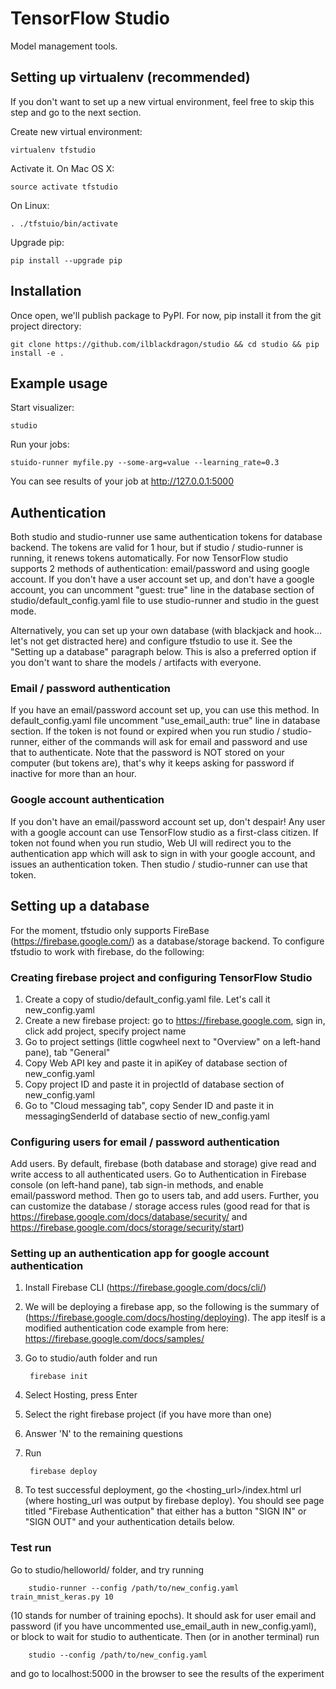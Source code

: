 # TensorFlow Studio

Model management tools.

## Setting up virtualenv (recommended)
If you don't want to set up a new virtual environment, feel free to skip this step 
and go to the next section. 

Create new virtual environment:
    
    virtualenv tfstudio

Activate it. On Mac OS X:
    
    source activate tfstudio

On Linux:

    . ./tfstuio/bin/activate

Upgrade pip:

    pip install --upgrade pip

## Installation
Once open, we'll publish package to PyPI. For now, pip install it from the git project directory:

    git clone https://github.com/ilblackdragon/studio && cd studio && pip install -e . 


## Example usage

Start visualizer:

    studio 

Run your jobs:

    stuido-runner myfile.py --some-arg=value --learning_rate=0.3

You can see results of your job at http://127.0.0.1:5000

## Authentication 
Both studio and studio-runner use same authentication tokens for database backend. The tokens are valid for 1 hour, 
but if studio / studio-runner is running, it renews tokens automatically. 
For now TensorFlow studio supports 2 methods of authentication: email/password and using google account.
If you don't have a user account set up, and don't have a google account, you can uncomment "guest: true" line
 in the database section of studio/default_config.yaml file to use studio-runner and studio in the guest mode. 

Alternatively, you can set up your own database (with blackjack and hook... let's not get distracted here) and configure 
tfstudio to use it. See the "Setting up a database" paragraph below. This is also a preferred option if you don't want to
share the models / artifacts with everyone. 


### Email / password authentication
If you have an email/password account set up, you can use this method. In default_config.yaml file uncomment "use_email_auth: true" 
line in database section. If the token is not found or expired when you run studio / studio-runner, either of the commands will ask
for email and password and use that to authenticate. Note that the password is NOT stored on your computer (but tokens are), 
that's why it keeps asking for password if inactive for more than an hour. 

### Google account authentication
If you don't have an email/password account set up, don't despair! Any user with a google account can use TensorFlow studio as a 
first-class citizen. If token not found when you run studio, Web UI will redirect you to the authentication app which will
ask to sign in with your google account, and issues an authentication token. Then studio / studio-runner can use that token. 

## Setting up a database 
For the moment, tfstudio only supports FireBase (https://firebase.google.com/) as a database/storage backend. 
To configure tfstudio to work with firebase, do the following:

### Creating firebase project and configuring TensorFlow Studio
1. Create a copy of studio/default_config.yaml file. Let's call it new_config.yaml
2. Create a new firebase project: go to https://firebase.google.com, sign in, click add project, specify project name
3. Go to project settings (little cogwheel next to "Overview" on a left-hand pane), tab "General"
4. Copy Web API key and paste it in apiKey of database section of new_config.yaml
5. Copy project ID and paste it in projectId of database section of new_config.yaml 
6. Go to "Cloud messaging tab", copy Sender ID and paste it in messagingSenderId of database sectio of new_config.yaml 

### Configuring users for email / password authentication
Add users. By default, firebase (both database and storage) give read and write access to all authenticated users. 
Go to Authentication in Firebase console (on left-hand pane), tab sign-in methods, and enable email/password method. Then go to users tab, and add users. 
Further, you can customize the database / storage access rules (good read for that is https://firebase.google.com/docs/database/security/ and https://firebase.google.com/docs/storage/security/start)

### Setting up an authentication app for google account authentication
1. Install Firebase CLI (https://firebase.google.com/docs/cli/)
2. We will be deploying a firebase app, so the following is the summary of (https://firebase.google.com/docs/hosting/deploying). The app iteslf is a modified authentication code example from here: https://firebase.google.com/docs/samples/
3. Go to studio/auth folder and run 

        firebase init
4. Select Hosting, press Enter
5. Select the right firebase project (if you have more than one)
6. Answer 'N' to the remaining questions
7. Run 
    
        firebase deploy
8. To test successful deployment, go the <hosting_url>/index.html url (where hosting_url was output by firebase deploy). You should see page titled "Firebase Authentication" that either has a button "SIGN IN" or "SIGN OUT" and your authentication details below. 


### Test run
Go to studio/helloworld/ folder, and try running 

        studio-runner --config /path/to/new_config.yaml train_mnist_keras.py 10
(10 stands for number of training epochs). It should ask for user email and password (if you have uncommented use_email_auth in new_config.yaml), or block to wait for studio to authenticate. Then (or in another terminal) run 

        studio --config /path/to/new_config.yaml
and go to localhost:5000 in the browser to see the results of the experiment
    




